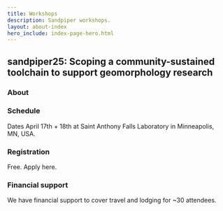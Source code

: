 ```yaml
---
title: Workshops
description: Sandpiper workshops.
layout: about-index
hero_include: index-page-hero.html
---
```



## sandpiper25: Scoping a community-sustained toolchain to support geomorphology research


### About



### Schedule
Dates April 17th + 18th at Saint Anthony Falls Laboratory in Minneapolis, MN, USA.


### Registration

Free. Apply here.


### Financial support

We have financial support to cover travel and lodging for ~30 attendees.

